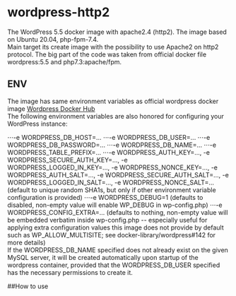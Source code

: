 # wordpress-http2
The WordPress 5.5 docker image with apache2.4 (http2). The image based on Ubuntu 20.04, php-fpm-7.4. \
Main target its create image with the possibility to use Apache2 on http2 protocol. The big part of the code was taken from official docker file wordpress:5.5 and php7.3:apache/fpm.

## ENV
The image has same environment variables as official wordpress docker image [Wordpress Docker Hub](https://hub.docker.com/_/wordpress) \
The following environment variables are also honored for configuring your WordPress instance:

⋅⋅⋅-e WORDPRESS_DB_HOST=...
⋅⋅⋅-e WORDPRESS_DB_USER=...
⋅⋅⋅-e WORDPRESS_DB_PASSWORD=...
⋅⋅⋅-e WORDPRESS_DB_NAME=...
⋅⋅⋅-e WORDPRESS_TABLE_PREFIX=...
⋅⋅⋅-e WORDPRESS_AUTH_KEY=..., -e WORDPRESS_SECURE_AUTH_KEY=..., -e WORDPRESS_LOGGED_IN_KEY=..., -e WORDPRESS_NONCE_KEY=..., -e WORDPRESS_AUTH_SALT=..., -e WORDPRESS_SECURE_AUTH_SALT=..., -e WORDPRESS_LOGGED_IN_SALT=..., -e WORDPRESS_NONCE_SALT=... (default to unique random SHA1s, but only if other environment variable configuration is provided)
⋅⋅⋅-e WORDPRESS_DEBUG=1 (defaults to disabled, non-empty value will enable WP_DEBUG in wp-config.php)
⋅⋅⋅-e WORDPRESS_CONFIG_EXTRA=... (defaults to nothing, non-empty value will be embedded verbatim inside wp-config.php -- especially useful for applying extra configuration values this image does not provide by default such as WP_ALLOW_MULTISITE; see docker-library/wordpress#142 for more details) \
If the WORDPRESS_DB_NAME specified does not already exist on the given MySQL server, it will be created automatically upon startup of the wordpress container, provided that the WORDPRESS_DB_USER specified has the necessary permissions to create it.


##How to use

